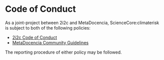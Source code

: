 # Code of Conduct

As a joint-project between 2i2c and MetaDocencia, ScienceCore:climaterisk is subject to both of the following policies:

- [2i2c Code of Conduct](https://compass.2i2c.org/code-of-conduct)
- [MetaDocencia Community Guidelines](https://www.metadocencia.org/en/pdc)

The reporting procedure of either policy may be followed.
